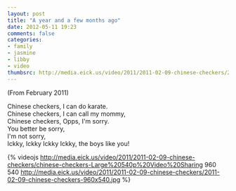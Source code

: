 ```yaml
---
layout: post
title: "A year and a few months ago"
date: 2012-05-11 19:23
comments: false
categories: 
- family
- jasmine
- libby
- video
thumbsrc: http://media.eick.us/video/2011/2011-02-09-chinese-checkers/2011-02-09-chinese-checkers-960x540.jpg
---
```

(From February 2011)

Chinese checkers, I can do karate.  
Chinese checkers, I can call my mommy,  
Chinese checkers, Opps, I'm sorry.  
You better be sorry,  
I'm not sorry,  
Ickky, Ickky Ickky Ickky, the boys like you!  

{% videojs http://media.eick.us/video/2011/2011-02-09-chinese-checkers/chinese-checkers-Large%20540p%20Video%20Sharing 960 540 http://media.eick.us/video/2011/2011-02-09-chinese-checkers/2011-02-09-chinese-checkers-960x540.jpg %}